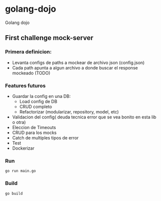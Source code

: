 # golang-dojo

Golang dojo

## First challenge mock-server

### Primera definicion:

- Levanta configs de paths a mockear de archivo json (config.json)
- Cada path apunta a algun archivo a donde buscar el response mockeado (TODO)

### Features futuros
- Guardar la config en una DB:
  - Load config de DB
  - CRUD completo
  - Refactorizar (modularizar, repository, model, etc)
- Validacion del config( deuda tecnica error que se vea bonito en esta lib o otra)
- Eleccion de Timeouts
- CRUD para los mocks
- Catch de multiples tipos de error
- Test
- Dockerizar
  
### Run

```go run main.go```

### Build

```go build```
